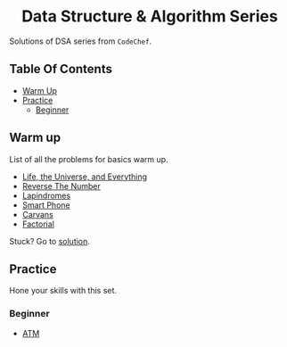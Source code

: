 <h1 align="center" style="border: 0;"> Data Structure & Algorithm Series </h1>

Solutions of DSA series from `CodeChef`.

## Table Of Contents

- [Warm Up](#warm-up)
- [Practice](#practice)
  - [Beginner](#beginner)

## Warm up

List of all the problems for basics warm up.

- [Life, the Universe, and Everything](https://www.codechef.com/LRNDSA01/problems/TEST)
- [Reverse The Number](https://www.codechef.com/LRNDSA01/problems/FLOW007/)
- [Lapindromes](https://www.codechef.com/LRNDSA01/problems/LAPIN)
- [Smart Phone](https://www.codechef.com/LRNDSA01/problems/ZCO14003)
- [Carvans](https://www.codechef.com/LRNDSA01/problems/CARVANS)
- [Factorial](https://www.codechef.com/LRNDSA01/problems/FCTRL)

Stuck? Go to [solution](https://github.com/ashiishme/dsa-series/blob/master/warm-up/).

## Practice

Hone your skills with this set.

### Beginner

- [ATM](https://www.codechef.com/problems/HS08TEST)
